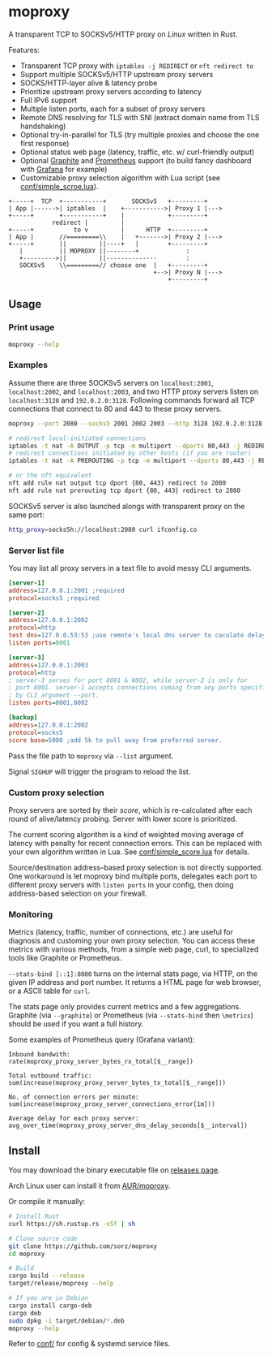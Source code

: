 # moproxy

A transparent TCP to SOCKSv5/HTTP proxy on *Linux* written in Rust.

Features:

 * Transparent TCP proxy with `iptables -j REDIRECT` or `nft redirect to`
 * Support multiple SOCKSv5/HTTP upstream proxy servers
 * SOCKS/HTTP-layer alive & latency probe
 * Prioritize upstream proxy servers according to latency
 * Full IPv6 support
 * Multiple listen ports, each for a subset of proxy servers
 * Remote DNS resolving for TLS with SNI (extract domain name from TLS
   handshaking)
 * Optional try-in-parallel for TLS (try multiple proxies and choose the one
   first response)
 * Optional status web page (latency, traffic, etc. w/ curl-friendly output)
 * Optional [Graphite](https://graphite.readthedocs.io/) and
   [Prometheus](https://prometheus.io/) support
   (to build fancy dashboard with [Grafana](https://grafana.com/) for example)
 * Customizable proxy selection algorithm with Lua script (see
   [conf/simple_scroe.lua](conf/simple_score.lua)).

```
+-----+  TCP  +-----------+       SOCKSv5   +---------+
| App |------>| iptables  |    +----------->| Proxy 1 |--->
+-----+       +-----------+    |            +---------+
            redirect |         |
+-----+           to v         |      HTTP  +---------+
| App |       //=========\\    |   +------->| Proxy 2 |--->
+-----+       ||         ||----+   |        +---------+
   |          || MOPROXY ||--------+             :
   +--------->||         ||-----------···        :
   SOCKSv5    \\=========// choose one  |   +---------+
                                        +-->| Proxy N |--->
                                            +---------+
```

## Usage

### Print usage
```bash
moproxy --help
```
### Examples

Assume there are three SOCKSv5 servers on `localhost:2001`, `localhost:2002`,
and `localhost:2003`, and two HTTP proxy servers listen on `localhost:3128`
and `192.0.2.0:3128`.
Following commands forward all TCP connections that connect to 80 and 443 to
these proxy servers.

```bash
moproxy --port 2080 --socks5 2001 2002 2003 --http 3128 192.0.2.0:3128

# redirect local-initiated connections
iptables -t nat -A OUTPUT -p tcp -m multiport --dports 80,443 -j REDIRECT --to-port 2080
# redirect connections initiated by other hosts (if you are router)
iptables -t nat -A PREROUTING -p tcp -m multiport --dports 80,443 -j REDIRECT --to-port 2080

# or the nft equivalent
nft add rule nat output tcp dport {80, 443} redirect to 2080
nft add rule nat prerouting tcp dport {80, 443} redirect to 2080
```

SOCKSv5 server is also launched alongs with transparent proxy on the same port:
```bash
http_proxy=socks5h://localhost:2080 curl ifconfig.co
```

### Server list file
You may list all proxy servers in a text file to avoid messy CLI arguments.

```ini
[server-1]
address=127.0.0.1:2001 ;required
protocol=socks5 ;required

[server-2]
address=127.0.0.1:2002
protocol=http
test dns=127.0.0.53:53 ;use remote's local dns server to caculate delay
listen ports=8001

[server-3]
address=127.0.0.1:2003
protocol=http
; server-3 serves for port 8001 & 8002, while server-2 is only for
; port 8001. server-1 accepts connections coming from any ports specified
; by CLI argument --port.
listen ports=8001,8002

[backup]
address=127.0.0.1:2002
protocol=socks5
score base=5000 ;add 5k to pull away from preferred server.
```

Pass the file path to `moproxy` via `--list` argument.

Signal `SIGHUP` will trigger the program to reload the list.

### Custom proxy selection
Proxy servers are sorted by their *score*, which is re-calculated after each
round of alive/latency probing. Server with lower score is prioritized.

The current scoring algorithm is a kind of weighted moving average of latency
with penalty for recent connection errors. This can be replaced with your own
algorithm written in Lua. See [conf/simple_score.lua](conf/simple_score.lua)
for details.

Source/destination address–based proxy selection is not directly supported.
One workaround is let moproxy bind multiple ports, delegates each port to
different proxy servers with `listen ports` in your config, then doing
address-based selection on your firewall.

### Monitoring
Metrics (latency, traffic, number of connections, etc.) are useful for
diagnosis and customing your own proxy selection. You can access these
metrics with various methods, from a simple web page, curl, to specialized
tools like Graphite or Prometheus.

`--stats-bind [::1]:8080` turns on the internal stats page, via HTTP, on the
given IP address and port number. It returns a HTML page for web browser,
or a ASCII table for `curl`.

The stats page only provides current metrics and a few aggregations. Graphite
(via `--graphite`) or Prometheus (via `--stats-bind` then `\metrics`) should
be used if you want a full history.

Some examples of Prometheus query (Grafana variant):

```
Inbound bandwith:
rate(moproxy_proxy_server_bytes_rx_total[$__range])

Total outbound traffic:
sum(increase(moproxy_proxy_server_bytes_tx_total[$__range]))

No. of connection errors per minute:
sum(increase(moproxy_proxy_server_connections_error[1m]))

Average delay for each proxy server:
avg_over_time(moproxy_proxy_server_dns_delay_seconds[$__interval])
```

## Install

You may download the binary executable file on
[releases page](https://github.com/sorz/moproxy/releases).

Arch Linux user can install it from
[AUR/moproxy](https://aur.archlinux.org/packages/moproxy/).

Or compile it manually:

```bash
# Install Rust
curl https://sh.rustup.rs -sSf | sh

# Clone source code
git clone https://github.com/sorz/moproxy
cd moproxy

# Build
cargo build --release
target/release/moproxy --help

# If you are in Debian
cargo install cargo-deb
cargo deb
sudo dpkg -i target/debian/*.deb
moproxy --help
```

Refer to [conf/](conf/) for config & systemd service files. 
